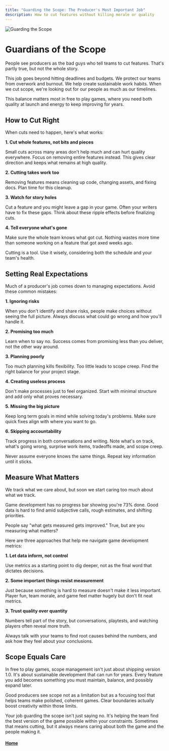 ```yaml
---
title: "Guarding the Scope: The Producer's Most Important Job"
description: How to cut features without killing morale or quality
---
```


![Guarding the Scope](./assets/placeholdername.png)

# Guardians of the Scope

People see producers as the bad guys who tell teams to cut features. That's partly true, but not the whole story.

This job goes beyond hitting deadlines and budgets. We protect our teams from overwork and burnout. We help create sustainable work habits. When we cut scope, we're looking out for our people as much as our timelines.

This balance matters most in free to play games, where you need both quality at launch and energy to keep improving for years.

## How to Cut Right

When cuts need to happen, here's what works:

**1. Cut whole features, not bits and pieces**

Small cuts across many areas don't help much and can hurt quality everywhere. Focus on removing entire features instead. This gives clear direction and keeps what remains at high quality.

**2. Cutting takes work too**

Removing features means cleaning up code, changing assets, and fixing docs. Plan time for this cleanup.

**3. Watch for story holes**

Cut a feature and you might leave a gap in your game. Often your writers have to fix these gaps. Think about these ripple effects before finalizing cuts.

**4. Tell everyone what's gone**

Make sure the whole team knows what got cut. Nothing wastes more time than someone working on a feature that got axed weeks ago.

Cutting is a tool. Use it wisely, considering both the schedule and your team's health.

## Setting Real Expectations

Much of a producer's job comes down to managing expectations. Avoid these common mistakes:

**1. Ignoring risks**

When you don't identify and share risks, people make choices without seeing the full picture. Always discuss what could go wrong and how you'll handle it.

**2. Promising too much**

Learn when to say no. Success comes from promising less than you deliver, not the other way around.

**3. Planning poorly**

Too much planning kills flexibility. Too little leads to scope creep. Find the right balance for your project stage.

**4. Creating useless process**

Don't make processes just to feel organized. Start with minimal structure and add only what proves necessary.

**5. Missing the big picture**

Keep long term goals in mind while solving today's problems. Make sure quick fixes align with where you want to go.

**6. Skipping accountability**

Track progress in both conversations and writing. Note what's on track, what's going wrong, surprise work items, tradeoffs made, and scope creep.

Never assume everyone knows the same things. Repeat key information until it sticks.

## Measure What Matters

We track what we care about, but soon we start caring too much about what we track.

Game development has no progress bar showing you're 73% done. Good data is hard to find amid subjective calls, rough estimates, and shifting priorities.

People say "what gets measured gets improved." True, but are you measuring what matters?

Here are three approaches that help me navigate game development metrics:

**1. Let data inform, not control**

Use metrics as a starting point to dig deeper, not as the final word that dictates decisions.

**2. Some important things resist measurement**

Just because something is hard to measure doesn't make it less important. Player fun, team morale, and game feel matter hugely but don't fit neat metrics.

**3. Trust quality over quantity**

Numbers tell part of the story, but conversations, playtests, and watching players often reveal more truth.

Always talk with your teams to find root causes behind the numbers, and ask how they feel about your conclusions.

## Scope Equals Care

In free to play games, scope management isn't just about shipping version 1.0. It's about sustainable development that can run for years. Every feature you add becomes something you must maintain, balance, and possibly expand later.

Good producers see scope not as a limitation but as a focusing tool that helps teams make polished, coherent games. Clear boundaries actually boost creativity within those limits.

Your job guarding the scope isn't just saying no. It's helping the team find the best version of the game possible within your constraints. Sometimes that means cutting, but it always means caring about both the game and the people making it.

#### [Home](./README.md) 
